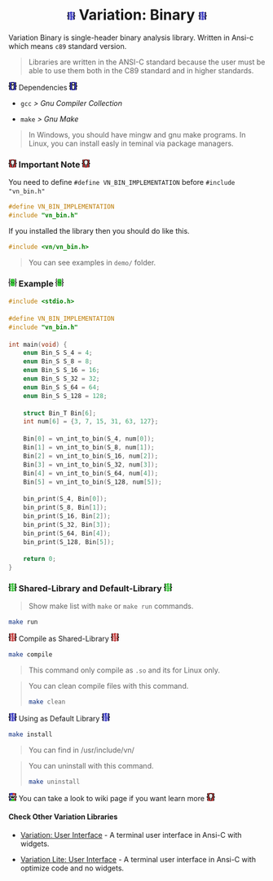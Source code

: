 # <center> <img src="img/vn_blue.png"> Variation: Binary <img src="img/vn_blue.png"> </center>

Variation Binary is single-header binary analysis library. Written in Ansi-c which means `c89` standard version. 

> Libraries are written in the ANSI-C standard because the user must be able to use them both in the C89 standard and in higher standards.

<img src="img/vn_info.png"> Dependencies <img src="img/vn_info.png">

* `gcc` _> Gnu Compiler Collection_

* `make` _> Gnu Make_

> In Windows, you should have mingw and gnu make programs. In Linux, you can install easly in teminal via package managers.

### <img src="img/vn_warn.png"> Important Note <img src="img/vn_warn.png">

You need to define `#define VN_BIN_IMPLEMENTATION` before `#include "vn_bin.h"`

```c
#define VN_BIN_IMPLEMENTATION
#include "vn_bin.h"
```

If you installed the library then you should do like this.

```c
#include <vn/vn_bin.h>
```

> You can see examples in `demo/` folder.

### <img src="img/vn_example.png"> Example <img src="img/vn_example.png">

```c
#include <stdio.h>

#define VN_BIN_IMPLEMENTATION
#include "vn_bin.h"

int main(void) {
    enum Bin_S S_4 = 4;
    enum Bin_S S_8 = 8;
    enum Bin_S S_16 = 16;
    enum Bin_S S_32 = 32;
    enum Bin_S S_64 = 64;
    enum Bin_S S_128 = 128;

    struct Bin_T Bin[6];
    int num[6] = {3, 7, 15, 31, 63, 127};

    Bin[0] = vn_int_to_bin(S_4, num[0]);
    Bin[1] = vn_int_to_bin(S_8, num[1]);
    Bin[2] = vn_int_to_bin(S_16, num[2]);
    Bin[3] = vn_int_to_bin(S_32, num[3]);
    Bin[4] = vn_int_to_bin(S_64, num[4]);
    Bin[5] = vn_int_to_bin(S_128, num[5]);

    bin_print(S_4, Bin[0]);
    bin_print(S_8, Bin[1]);
    bin_print(S_16, Bin[2]);
    bin_print(S_32, Bin[3]);
    bin_print(S_64, Bin[4]);
    bin_print(S_128, Bin[5]);

    return 0;
}
```

### <img src="img/vn_green.png"> Shared-Library and Default-Library <img src="img/vn_green.png">

> Show make list with `make` or `make run` commands.

```bash
make run
```

<img src="img/vn_red.png"> Compile as Shared-Library <img src="img/vn_red.png">

```bash
make compile
```

> This command only compile as `.so` and its for Linux only.

> You can clean compile files with this command.
> ```bash 
> make clean
> ```

<img src="img/vn_blue.png"> Using as Default Library  <img src="img/vn_blue.png">

```bash
make install
```

> You can find in /usr/include/vn/

> You can uninstall with this command.
> ```bash
> make uninstall
> ```

<img src="img/vn_wiki.png"> You can take a look to wiki page if you want learn more <img src="img/vn_warn.png">

#### Check Other Variation Libraries

* [Variation: User Interface](https://github.com/hanilr/variation-ui) - A terminal user interface in Ansi-C with widgets.

* [Variation Lite: User Interface](https://github.com/hanilr/variation-lite-ui) - A terminal user interface in Ansi-C with optimize code and no widgets.